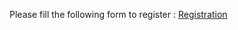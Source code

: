 Please fill the following form to register : [Registration](https://admin-sphinx.universite-paris-saclay.fr/v4/s/gdoe1t)
